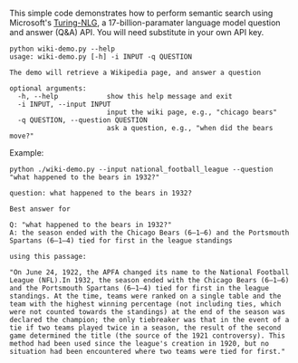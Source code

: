 
This simple code demonstrates how to perform semantic search using  Microsoft's [Turing-NLG](https://www.microsoft.com/en-us/research/blog/turing-nlg-a-17-billion-parameter-language-model-by-microsoft/), a 17-billion-paramater language model question and answer (Q&A) API. You will need substitute in your own API key.
```
python wiki-demo.py --help
usage: wiki-demo.py [-h] -i INPUT -q QUESTION

The demo will retrieve a Wikipedia page, and answer a question

optional arguments:
  -h, --help            show this help message and exit
  -i INPUT, --input INPUT
                        input the wiki page, e.g., "chicago bears"
  -q QUESTION, --question QUESTION
                        ask a question, e.g., "when did the bears move?"
```
Example:
```
python ./wiki-demo.py --input national_football_league --question "what happened to the bears in 1932?"

question: what happened to the bears in 1932?

Best answer for 

Q: "what happened to the bears in 1932?"
A: the season ended with the Chicago Bears (6–1–6) and the Portsmouth Spartans (6–1–4) tied for first in the league standings

using this passage:

"On June 24, 1922, the APFA changed its name to the National Football League (NFL).In 1932, the season ended with the Chicago Bears (6–1–6) and the Portsmouth Spartans (6–1–4) tied for first in the league standings. At the time, teams were ranked on a single table and the team with the highest winning percentage (not including ties, which were not counted towards the standings) at the end of the season was declared the champion; the only tiebreaker was that in the event of a tie if two teams played twice in a season, the result of the second game determined the title (the source of the 1921 controversy). This method had been used since the league's creation in 1920, but no situation had been encountered where two teams were tied for first."
```
